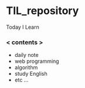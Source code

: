 # TIL_repository
Today I Learn

### < contents >
* daily note
* web programming
* algorithm
* study English
* etc ...

